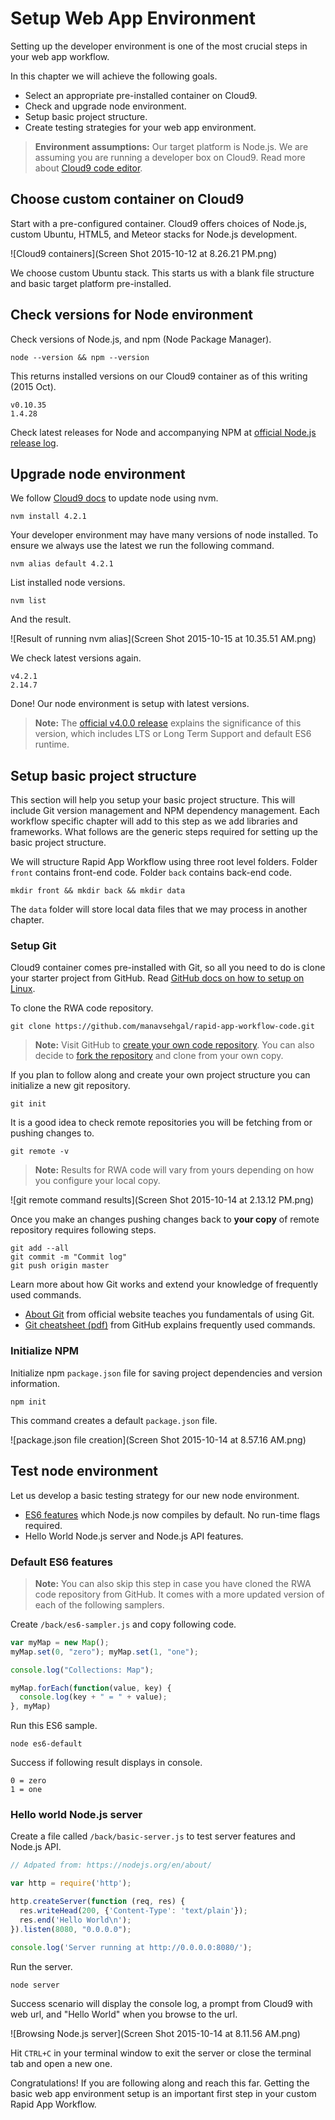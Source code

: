 # Setup Web App Environment

Setting up the developer environment is one of the most crucial steps in your web app workflow. 

In this chapter we will achieve the following goals.

- Select an appropriate pre-installed container on Cloud9.
- Check and upgrade node environment.
- Setup basic project structure.
- Create testing strategies for your web app environment.

> **Environment assumptions:** Our target platform is Node.js. We are assuming you are running a developer box on Cloud9. Read more about [Cloud9 code editor](/cloud9_code_editor.html).

## Choose custom container on Cloud9

Start with a pre-configured container. Cloud9 offers choices of Node.js, custom Ubuntu, HTML5, and Meteor stacks for Node.js development.

![Cloud9 containers](Screen Shot 2015-10-12 at 8.26.21 PM.png)

We choose custom Ubuntu stack. This starts us with a blank file structure and basic target platform pre-installed.

## Check versions for Node environment

Check versions of Node.js, and npm (Node Package Manager).

```
node --version && npm --version
```

This returns installed versions on our Cloud9 container as of this writing (2015 Oct).

```
v0.10.35
1.4.28
```

Check latest releases for Node and accompanying NPM at [official Node.js release log](https://nodejs.org/en/download/releases/).


## Upgrade node environment

We follow [Cloud9 docs](https://docs.c9.io/docs/updating-nodejs) to update node using nvm.

```
nvm install 4.2.1
```

Your developer environment may have many versions of node installed. To ensure we always use the latest we run the following command.

```
nvm alias default 4.2.1
```

List installed node versions.

```
nvm list
```

And the result.

![Result of running nvm alias](Screen Shot 2015-10-15 at 10.35.51 AM.png)

We check latest versions again.

```
v4.2.1
2.14.7
```

Done! Our node environment is setup with latest versions.

> **Note:** The [official v4.0.0 release](https://nodejs.org/en/blog/release/v4.0.0/) explains the significance of this version, which includes LTS or Long Term Support and default ES6 runtime.

## Setup basic project structure

This section will help you setup your basic project structure. This will include Git version management and NPM dependency management. Each workflow specific chapter will add to this step as we add libraries and frameworks. What follows are the generic steps required for setting up the basic project structure.

We will structure Rapid App Workflow using three root level folders. Folder ```front``` contains front-end code. Folder ```back``` contains back-end code.

```
mkdir front && mkdir back && mkdir data
```

The ```data``` folder will store local data files that we may process in another chapter.


### Setup Git

Cloud9 container comes pre-installed with Git, so all you need to do is clone your starter project from GitHub. Read [GitHub docs on how to setup on Linux](https://help.github.com/articles/set-up-git/#platform-linux).

To clone the RWA code repository.

```
git clone https://github.com/manavsehgal/rapid-app-workflow-code.git
```

> **Note:** Visit GitHub to [create your own code repository](https://help.github.com/articles/create-a-repo/). You can also decide to [fork the repository](https://github.com/manavsehgal/rapid-app-workflow-code#fork-destination-box) and clone from your own copy.

If you plan to follow along and create your own project structure you can initialize a new git repository.

```
git init
```

It is a good idea to check remote repositories you will be fetching from or pushing changes to.

```
git remote -v
```

> **Note:** Results for RWA code will vary from yours depending on how you configure your local copy.

![git remote command results](Screen Shot 2015-10-14 at 2.13.12 PM.png)

Once you make an changes pushing changes back to **your copy** of remote repository requires following steps.

```
git add --all
git commit -m "Commit log"
git push origin master
```

Learn more about how Git works and extend your knowledge of frequently used commands.

- [About Git](http://git-scm.com/about) from official website teaches you fundamentals of using Git.
- [Git cheatsheet (pdf)](https://training.github.com/kit/downloads/github-git-cheat-sheet.pdf) from GitHub explains frequently used commands.

### Initialize NPM

Initialize npm ```package.json``` file for saving project dependencies and version information.

```
npm init
```

This command creates a default ```package.json``` file.

![package.json file creation](Screen Shot 2015-10-14 at 8.57.16 AM.png)


## Test node environment

Let us develop a basic testing strategy for our new node environment.

- [ES6 features](https://nodejs.org/en/docs/es6/) which Node.js now compiles by default. No run-time flags required.
- Hello World Node.js server and Node.js API features.

### Default ES6 features

> **Note:** You can also skip this step in case you have cloned the RWA code repository from GitHub. It comes with a more updated version of each of the following samplers.

Create ```/back/es6-sampler.js``` and copy following code.

```javascript
var myMap = new Map();
myMap.set(0, "zero"); myMap.set(1, "one");

console.log("Collections: Map");

myMap.forEach(function(value, key) {
  console.log(key + " = " + value);
}, myMap)

```

Run this ES6 sample.

```
node es6-default
```

Success if following result displays in console.

```
0 = zero
1 = one
```

### Hello world Node.js server

Create a file called ```/back/basic-server.js``` to test server features and Node.js API. 

```javascript
// Adpated from: https://nodejs.org/en/about/

var http = require('http');

http.createServer(function (req, res) {
  res.writeHead(200, {'Content-Type': 'text/plain'});
  res.end('Hello World\n');
}).listen(8080, "0.0.0.0");

console.log('Server running at http://0.0.0.0:8080/');
```

Run the server.

```
node server
```

Success scenario will display the console log, a prompt from Cloud9 with web url, and "Hello World" when you browse to the url.

![Browsing Node.js server](Screen Shot 2015-10-14 at 8.11.56 AM.png)

Hit ```CTRL+C``` in your terminal window to exit the server or close the terminal tab and open a new one.
 
Congratulations! If you are following along and reach this far. Getting the basic web app environment setup is an important first step in your custom Rapid App Workflow.
